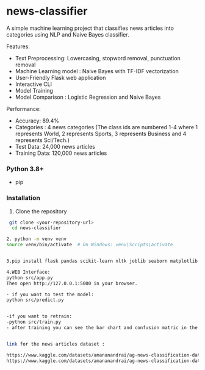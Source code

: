# news-classifier

A simple machine learning project that classifies news articles into categories using NLP and Naive Bayes classifier.

Features: 
- Text Preprocessing: Lowercasing, stopword removal, punctuation removal
- Machine Learning model : Naive Bayes with TF-IDF vectorization
- User-Friendly Flask web application
- Interactive CLI
- Model Training
- Model Comparison : Logistic Regression and Naive Bayes

Performance:
- Accuracy: 89.4%
- Categories : 4 news categories (The class ids are numbered 1-4 where 1 represents World, 2 represents Sports, 3 represents Business and 4 represents Sci/Tech.)
- Test Data: 24,000 news articles
- Training Data: 120,000 news articles



### Python 3.8+
- pip
 ### Installation

 1. Clone the repository
 ```bash
  git clone <your-repository-url>
   cd news-classifier

2. python -m venv venv
source venv/bin/activate  # On Windows: venv\Scripts\activate


3.pip install flask pandas scikit-learn nltk joblib seaborn matplotlib

4.WEB Interface:
python src/app.py
Then open http://127.0.0.1:5000 in your browser.

- if you want to test the model:
python src/predict.py


-if you want to retrain:
-python src/train.py 
- after training you can see the bar chart and confusion matric in the outputs folder


link for the news articles dataset :

https://www.kaggle.com/datasets/amananandrai/ag-news-classification-dataset?resource=download&select=train.csv 
https://www.kaggle.com/datasets/amananandrai/ag-news-classification-dataset?resource=download&select=test.csv

